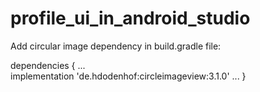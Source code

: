 # profile_ui_in_android_studio



Add circular image dependency in build.gradle file:

dependencies {
    ...    
    implementation 'de.hdodenhof:circleimageview:3.1.0'
    ...
}

